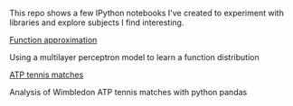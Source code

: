 
This repo shows a few IPython notebooks I've created to experiment with libraries and explore subjects I find interesting.


[Function approximation](https://nbviewer.jupyter.org/github/solajozsef/ipython-notebooks/blob/main/FunnyFunctionApproxNN.ipynb) 

Using a multilayer perceptron model to learn a function distribution

[ATP tennis matches](https://nbviewer.jupyter.org/github/solajozsef/ipython-notebooks/blob/main/AtpWimbledonPandas.ipynb)

Analysis of Wimbledon ATP tennis matches with python pandas
